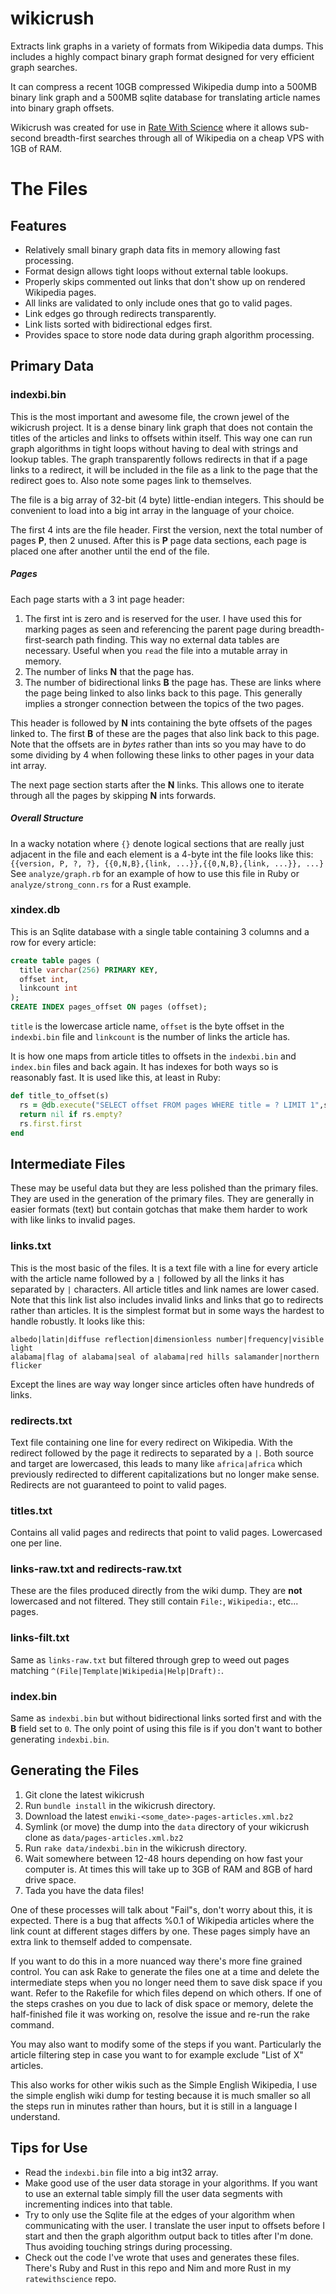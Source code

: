 wikicrush
=========

Extracts link graphs in a variety of formats from Wikipedia data dumps.
This includes a highly compact binary graph format designed for very efficient graph searches.

It can compress a recent 10GB compressed Wikipedia dump into a 500MB binary link graph and a 500MB sqlite database for translating article names into binary graph offsets.

Wikicrush was created for use in [Rate With Science](http://github.com/trishume/ratewithscience) where it allows sub-second breadth-first searches through all of Wikipedia on a cheap VPS with 1GB of RAM.


# The Files

## Features
- Relatively small binary graph data fits in memory allowing fast processing.
- Format design allows tight loops without external table lookups.
- Properly skips commented out links that don't show up on rendered Wikipedia pages.
- All links are validated to only include ones that go to valid pages.
- Link edges go through redirects transparently.
- Link lists sorted with bidirectional edges first.
- Provides space to store node data during graph algorithm processing.

## Primary Data

### indexbi.bin

This is the most important and awesome file, the crown jewel of the wikicrush project. It is a dense binary link graph that does not contain the titles of the articles and links to offsets within itself. This way one can run graph algorithms in tight loops without having to deal with strings and lookup tables. The graph transparently follows redirects in that if a page links to a redirect, it will be included in the file as a link to the page that the redirect goes to. Also note some pages link to themselves.

The file is a big array of 32-bit (4 byte) little-endian integers. This should be convenient to load into a big int array in the language of your choice.

The first 4 ints are the file header. First the version, next the total number of pages **P**, then 2 unused.
After this is **P** page data sections, each page is placed one after another until the end of the file.

##### Pages
Each page starts with a 3 int page header:

1. The first int is zero and is reserved for the user. I have used this for marking pages as seen and referencing the parent page during breadth-first-search path finding. This way no external data tables are necessary. Useful when you `read` the file into a mutable array in memory.
2. The number of links **N** that the page has.
3. The number of bidirectional links **B** the page has. These are links where the page being linked to also links back to this page. This generally implies a stronger connection between the topics of the two pages.

This header is followed by **N** ints containing the byte offsets of the pages linked to. The first **B** of these are the pages that also link back to this page. Note that the offsets are in *bytes* rather than ints so you may have to do some dividing by 4 when following these links to other pages in your data int array.

The next page section starts after the **N** links. This allows one to iterate through all the pages by skipping **N** ints forwards.


##### Overall Structure

In a wacky notation where `{}` denote logical sections that are really just adjacent in the file and each element is a 4-byte int the file looks like this:
```{{version, P, ?, ?}, {{0,N,B},{link, ...}},{{0,N,B},{link, ...}}, ...}```
See `analyze/graph.rb` for an example of how to use this file in Ruby or `analyze/strong_conn.rs` for a Rust example.

### xindex.db

This is an Sqlite database with a single table containing 3 columns and a row for every article:
```sql
create table pages (
  title varchar(256) PRIMARY KEY,
  offset int,
  linkcount int
);
CREATE INDEX pages_offset ON pages (offset);
```
`title` is the lowercase article name, `offset` is the byte offset in the `indexbi.bin` file and `linkcount` is the number of links the article has.

It is how one maps from article titles to offsets in the `indexbi.bin` and `index.bin` files and back again.
It has indexes for both ways so is reasonably fast. It is used like this, at least in Ruby:
```ruby
def title_to_offset(s)
  rs = @db.execute("SELECT offset FROM pages WHERE title = ? LIMIT 1",s)
  return nil if rs.empty?
  rs.first.first
end
```

## Intermediate Files
These may be useful data but they are less polished than the primary files. They are used in the generation of the primary files. They are generally in easier formats (text) but contain gotchas that make them harder to work with like links to invalid pages.

### links.txt

This is the most basic of the files. It is a text file with a line for every article with the article name followed by a `|` followed by all the links it has separated by `|` characters. All article titles and link names are lower cased. Note that this link list also includes invalid links and links that go to redirects rather than articles. It is the simplest format but in some ways the hardest to handle robustly. It looks like this:

```
albedo|latin|diffuse reflection|dimensionless number|frequency|visible light
alabama|flag of alabama|seal of alabama|red hills salamander|northern flicker
```

Except the lines are way way longer since articles often have hundreds of links.

### redirects.txt

Text file containing one line for every redirect on Wikipedia. With the redirect followed by the page it redirects to separated by a `|`. Both source and target are lowercased, this leads to many like `africa|africa` which previously redirected to different capitalizations but no longer make sense. Redirects are not guaranteed to point to valid pages.

### titles.txt

Contains all valid pages and redirects that point to valid pages. Lowercased one per line.

### links-raw.txt and redirects-raw.txt

These are the files produced directly from the wiki dump. They are **not** lowercased and not filtered.
They still contain `File:`, `Wikipedia:`, etc... pages.

### links-filt.txt

Same as `links-raw.txt` but filtered through grep to weed out pages matching `^(File|Template|Wikipedia|Help|Draft):`.

### index.bin

Same as `indexbi.bin` but without bidirectional links sorted first and with the **B** field set to `0`.
The only point of using this file is if you don't want to bother generating `indexbi.bin`.

## Generating the Files

1. Git clone the latest wikicrush
1. Run `bundle install` in the wikicrush directory.
1. Download the latest `enwiki-<some_date>-pages-articles.xml.bz2`
1. Symlink (or move) the dump into the `data` directory of your wikicrush clone as `data/pages-articles.xml.bz2`
1. Run `rake data/indexbi.bin` in the wikicrush directory.
1. Wait somewhere between 12-48 hours depending on how fast your computer is. At times this will take up to 3GB of RAM and 8GB of hard drive space.
1. Tada you have the data files!

One of these processes will talk about "Fail"s, don't worry about this, it is expected. There is a bug that affects %0.1 of Wikipedia articles where the link count at different stages differs by one. These pages simply have an extra link to themself added to compensate.

If you want to do this in a more nuanced way there's more fine grained control. You can ask Rake to generate the files one at a time and delete the intermediate steps when you no longer need them to save disk space if you want.
Refer to the Rakefile for which files depend on which others. If one of the steps crashes on you due to lack of disk space or memory, delete the half-finished file it was working on, resolve the issue and re-run the rake command.

You may also want to modify some of the steps if you want. Particularly the article filtering step in case you want to for example exclude "List of X" articles.

This also works for other wikis such as the Simple English Wikipedia, I use the simple english wiki dump for testing because it is much smaller so all the steps run in minutes rather than hours, but it is still in a language I understand.

## Tips for Use

- Read the `indexbi.bin` file into a big int32 array.
- Make good use of the user data storage in your algorithms. If you want to use an external table simply fill the user data segments with incrementing indices into that table.
- Try to only use the Sqlite file at the edges of your algorithm when communicating with the user. I translate the user input to offsets before I start and then the graph algorithm output back to titles after I'm done. Thus avoiding touching strings during processing.
- Check out the code I've wrote that uses and generates these files. There's Ruby and Rust in this repo and Nim and more Rust in my `ratewithscience` repo.
